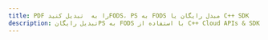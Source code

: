 ---title: PDF را به  تبدیل کنیدFODS، PS به FODS مبدل رایگان یا C++ SDKdescription: تبدیل رایگانPS به FODS با استفاده از C++ Cloud APIs & SDK همچنین اسناد PDF را در Cloud ایجاد، ویرایش و رندر کنید.---
